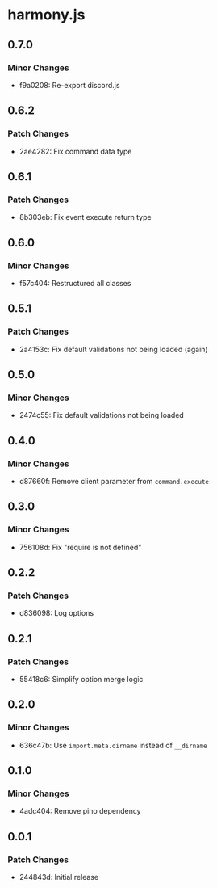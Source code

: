 # harmony.js

## 0.7.0

### Minor Changes

- f9a0208: Re-export discord.js

## 0.6.2

### Patch Changes

- 2ae4282: Fix command data type

## 0.6.1

### Patch Changes

- 8b303eb: Fix event execute return type

## 0.6.0

### Minor Changes

- f57c404: Restructured all classes

## 0.5.1

### Patch Changes

- 2a4153c: Fix default validations not being loaded (again)

## 0.5.0

### Minor Changes

- 2474c55: Fix default validations not being loaded

## 0.4.0

### Minor Changes

- d87660f: Remove client parameter from `command.execute`

## 0.3.0

### Minor Changes

- 756108d: Fix "require is not defined"

## 0.2.2

### Patch Changes

- d836098: Log options

## 0.2.1

### Patch Changes

- 55418c6: Simplify option merge logic

## 0.2.0

### Minor Changes

- 636c47b: Use `import.meta.dirname` instead of `__dirname`

## 0.1.0

### Minor Changes

- 4adc404: Remove pino dependency

## 0.0.1

### Patch Changes

- 244843d: Initial release
